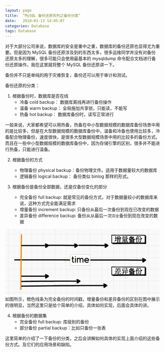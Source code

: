 ```yaml
---
layout: page
title:  “MySQL 备份还原系列之备份分类”
date:   2018–03-13 14:05:07
categories: Database
tags: Database
---
```


对于大部分公司来说，数据库的安全是重中之重，数据库的备份还原也显得尤为重要。但是因为 MySQL 备份还原涉及到的东西太多，很多运维同学并没有对备份还原太多的理解，很多可能只会使用最基本的 mysqldump 命令配合文档进行备份还原操作。我在这里就将整个 MySQL 备份还原讲一下。

备份并不只是单纯的用于灾难恢复，备份还可以用于审计和测试。

备份还原的分类：

1. 根据备份时，数据库是否在线
	* 冷备 cold backup： 数据库离线再进行备份操作
	* 温备 warm backup： 全局施加共享锁，只能读，不能写
	* 热备 hot backup： 数据库备份时，读写正常进行

一般来说，大家都希望可以用热备，热备在中小型数据规模的数据库备份场景中用的是比较多，但是在大型数据规模的数据库备份中，温备和冷备也使用比较多，冷备配合物理备份，速度很快，是很多大型数据规模场景中用的比较多的备份方式。而且在一些中小型数据规模的数据库备份中，因为存储引擎的区别，很多并不能进行热备，只能进行温备。

2. 根据备份的方式
	* 物理备份 physical backup：备份物理文件。适用于数据量较大的数据库
	* 逻辑备份 logical backup： 备份类似 binlog 那样的形式。

3. 根据备份是备份全部数据，还是仅备份变化的部分
	* 完全备份 full backup: 就是常见的备份方式，对于数据量较小的数据库来说，这种方式完全能满足需求
	* 增量备份 increment backup: 只备份从最后一次备份到现在已改变的数据
	* 差异备份 difference backup: 备份从从最后一次`完全`备份到现在改变的数据

![](https://github.com/chenyanshan/chenyanshan.github.com/blob/master/images/MySQL-Backup-1-image/DraggedImage.png)
如图所示，橙色线条为完全备份的时间戳，增量备份和差异备份的区别在图中展示的很明显，当然这里只是给个简单的介绍，具体如何实现，后面会具体的讲。

4. 根据备份的数据集
	* 完全备份 full backup: 库级别的备份
	* 部分备份 partial backup：比如只备份一张表

这里简单的介绍了一下备份的分类，之后会讲解如何具体的实现上面介绍的这些备份方式。及它们的应用场景和缺陷。

